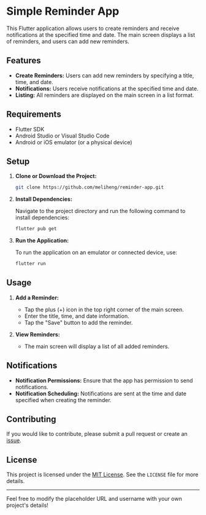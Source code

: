 # Simple Reminder App

This Flutter application allows users to create reminders and receive notifications at the specified time and date. The main screen displays a list of reminders, and users can add new reminders.

## Features

- **Create Reminders:** Users can add new reminders by specifying a title, time, and date.
- **Notifications:** Users receive notifications at the specified time and date.
- **Listing:** All reminders are displayed on the main screen in a list format.

## Requirements

- Flutter SDK
- Android Studio or Visual Studio Code
- Android or iOS emulator (or a physical device)

## Setup

1. **Clone or Download the Project:**

   ```bash
   git clone https://github.com/meliheng/reminder-app.git
   ```

2. **Install Dependencies:**

   Navigate to the project directory and run the following command to install dependencies:

   ```bash
   flutter pub get
   ```

3. **Run the Application:**

   To run the application on an emulator or connected device, use:

   ```bash
   flutter run
   ```

## Usage

1. **Add a Reminder:**

   - Tap the plus (+) icon in the top right corner of the main screen.
   - Enter the title, time, and date information.
   - Tap the "Save" button to add the reminder.

2. **View Reminders:**

   - The main screen will display a list of all added reminders.

## Notifications

- **Notification Permissions:** Ensure that the app has permission to send notifications.
- **Notification Scheduling:** Notifications are sent at the time and date specified when creating the reminder.

## Contributing

If you would like to contribute, please submit a pull request or create an [issue](https://github.com/meliheng/reminder-app/issues).

## License

This project is licensed under the [MIT License](https://opensource.org/licenses/MIT). See the `LICENSE` file for more details.

---

Feel free to modify the placeholder URL and username with your own project's details!
